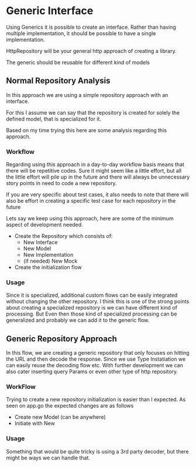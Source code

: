 # Generic Interface

Using Generics it is possible to create an interface. Rather than having multiple implementation, it should be possible to have a single implementation.

HttpRepository will be your general http approach of creating a library.

The generic should be reusable for different kind of models

## Normal Repository Analysis

In this approach we are using a simple repository approach with an interface. 

For this I assume we can say that the repository is created for solely the defined model, that is specialized for it.

Based on my time trying this here are some analysis regarding this approach.

### Workflow

Regarding using this approach in a day-to-day workflow basis means that there will
be repetitive codes. Sure it might seem like a little effort, but all the little effort will pile up
in the future and there will always be unnecessary story points in need to code a new repository.

If you are very specific about test cases, it also needs to note that there will also be effort in creating a 
specific test case for each repository in the future

Lets say we keep using this approach, here are some of the minimum aspect of development needed.

- Create the Repository which consists of:
    - New Interface
    - New Model
    - New Implementation
    - (if needed) New Mock
- Create the initialization flow 

### Usage

Since it is specialized, additional custom flows can be easily integrated without changing the other
repository. I think this is one of the strong points about creating a specialized repository is we can have different kind of processing.
But Even then those kind of specialized processing can be generalized and probably we can add it to the generic flow.

## Generic Repository Approach

In this flow, we are creating a generic repository that only focuses on hitting the URL and then decode the response. Since we use Type Instatiation
we can easily reuse the decoding flow etc. With further development we can also cater inserting query Params or even other type of http repository.


### WorkFlow

Trying to create a new repository initialization is easier than I expected. As seen on app.go the expected changes are as follows

- Create new Model (can be anywhere)
- Initiate with New


### Usage

Something that would be quite tricky is using a 3rd party decoder, but there might be ways we can handle that.